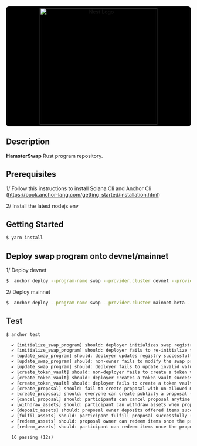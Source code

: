<p align="center">
  <a style="background: black; display: block; border-radius: 8px; padding: 4px" href="http://id.ancient8.gg/" target="blank"><img src="https://cavies.xyz/assets/images/older-hamster.png" width="320" alt="Nest Logo" /></a>
</p>


## Description

**HamsterSwap** Rust program repository.


## Prerequisites

1/ Follow this instructions to install Solana Cli and Anchor Cli (https://book.anchor-lang.com/getting_started/installation.html)

2/ Install the latest nodejs env

## Getting Started

```bash
$ yarn install
```

## Deploy swap program onto devnet/mainnet

1/ Deploy devnet 

```bash
$  anchor deploy --program-name swap --provider.cluster devnet --provider.wallet ~/.config/solana/id.json
```

2/ Deploy mainnet 

```bash
$  anchor deploy --program-name swap --provider.cluster mainnet-beta --provider.wallet ~/.config/solana/id.json
```

## Test

```bash
$ anchor test
```

```txt
  ✔ [initialize_swap_program] should: deployer initializes swap registry successfully
  ✔ [initialize_swap_program] should: deployer fails to re-initialize the swap registry
  ✔ [update_swap_program] should: deployer updates registry successfully (443ms)
  ✔ [update_swap_program] should: non-owner fails to modify the swap program
  ✔ [update_swap_program] should: deployer fails to update invalid values
  ✔ [create_token_vault] should: non-deployer fails to create a token vault
  ✔ [create_token_vault] should: deployer creates a token vault successfully (446ms)
  ✔ [create_token_vault] should: deployer fails to create a token vault for an added mint account
  ✔ [create_proposal] should: fail to create proposal with un-allowed mint tokens
  ✔ [create_proposal] should: everyone can create publicly a proposal (964ms)
  ✔ [cancel_proposal] should: participants can cancel proposal anytime when proposal isn't fulfilled (930ms)
  ✔ [withdraw_assets] should: participant can withdraw assets when proposal is canceled (452ms)
  ✔ [deposit_assets] should: proposal owner deposits offered items successfully (491ms)
  ✔ [fulfil_assets] should: participant fulfill proposal successfully (447ms)
  ✔ [redeem_assets] should: proposal owner can redeem items once the proposal is fulfilled (459ms)
  ✔ [redeem_assets] should: participant can redeem items once the proposal is fulfilled (461ms)

  16 passing (12s)

```